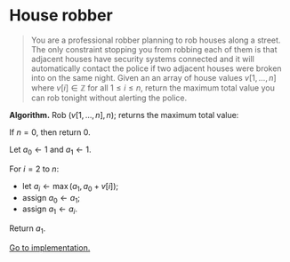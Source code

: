 # House robber

> You are a professional robber planning to rob houses along a street. The only
> constraint stopping you from robbing each of them is that adjacent houses have
> security systems connected and it will automatically contact the police if two
> adjacent houses were broken into on the same night. Given an an array of house
> values $v[1,\dots,n]$ where $v[i]\in\mathbb{Z}$ for all $1\leq i\leq n$,
> return the maximum total value you can rob tonight without alerting the
> police.

**Algorithm.** Rob $(v[1,\dots,n],n)$; returns the maximum total value:

If $n=0$, then return $0$.

Let $a_0\leftarrow 1$ and $a_1\leftarrow 1$.

For $i=2$ to $n$:

- let $a_i\leftarrow\max(a_1,a_0+v[i])$;
- assign $a_0\leftarrow a_1$;
- assign $a_1\leftarrow a_i$.

Return $a_1$.

[Go to implementation.](../../src/dynamic_programming/lc0198_house_robber.c)
